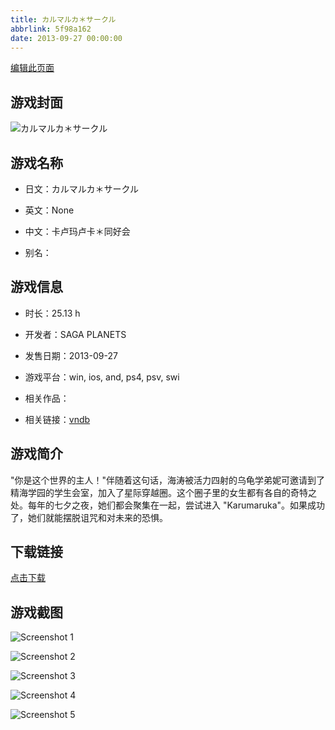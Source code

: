```yaml
---
title: カルマルカ＊サークル
abbrlink: 5f98a162
date: 2013-09-27 00:00:00
---
```

[编辑此页面](https://github.com/ACG-3/ADV3-source/blob/main/source/_posts/%E3%82%AB%E3%83%AB%E3%83%9E%E3%83%AB%E3%82%AB%EF%BC%8A%E3%82%B5%E3%83%BC%E3%82%AF%E3%83%AB.md)

## 游戏封面

![カルマルカ＊サークル](https://pan.timero.xyz/d/onedrive/img_lib_001/%E3%82%AB%E3%83%AB%E3%83%9E%E3%83%AB%E3%82%AB%EF%BC%8A%E3%82%B5%E3%83%BC%E3%82%AF%E3%83%AB_cover.avif)


## 游戏名称

- 日文：カルマルカ＊サークル
- 英文：None
- 中文：卡卢玛卢卡＊同好会

- 别名：


## 游戏信息

- 时长：25.13 h
- 开发者：SAGA PLANETS
- 发售日期：2013-09-27
- 游戏平台：win, ios, and, ps4, psv, swi
- 相关作品：

- 相关链接：[vndb](https://vndb.org/v12476)


## 游戏简介

"你是这个世界的主人！"伴随着这句话，海涛被活力四射的乌龟学弟妮可邀请到了精海学园的学生会室，加入了星际穿越圈。这个圈子里的女生都有各自的奇特之处。每年的七夕之夜，她们都会聚集在一起，尝试进入 "Karumaruka"。如果成功了，她们就能摆脱诅咒和对未来的恐惧。




## 下载链接

[点击下载](https://pan.timero.xyz/onedrive/adv_lib_001/%E3%82%AB%E3%83%AB%E3%83%9E%E3%83%AB%E3%82%AB%EF%BC%8A%E3%82%B5%E3%83%BC%E3%82%AF%E3%83%AB)


## 游戏截图


![Screenshot 1](https://pan.timero.xyz/d/onedrive/img_lib_001/%E3%82%AB%E3%83%AB%E3%83%9E%E3%83%AB%E3%82%AB%EF%BC%8A%E3%82%B5%E3%83%BC%E3%82%AF%E3%83%AB_Screenshot_1.avif)

![Screenshot 2](https://pan.timero.xyz/d/onedrive/img_lib_001/%E3%82%AB%E3%83%AB%E3%83%9E%E3%83%AB%E3%82%AB%EF%BC%8A%E3%82%B5%E3%83%BC%E3%82%AF%E3%83%AB_Screenshot_2.avif)

![Screenshot 3](https://pan.timero.xyz/d/onedrive/img_lib_001/%E3%82%AB%E3%83%AB%E3%83%9E%E3%83%AB%E3%82%AB%EF%BC%8A%E3%82%B5%E3%83%BC%E3%82%AF%E3%83%AB_Screenshot_3.avif)

![Screenshot 4](https://pan.timero.xyz/d/onedrive/img_lib_001/%E3%82%AB%E3%83%AB%E3%83%9E%E3%83%AB%E3%82%AB%EF%BC%8A%E3%82%B5%E3%83%BC%E3%82%AF%E3%83%AB_Screenshot_4.avif)

![Screenshot 5](https://pan.timero.xyz/d/onedrive/img_lib_001/%E3%82%AB%E3%83%AB%E3%83%9E%E3%83%AB%E3%82%AB%EF%BC%8A%E3%82%B5%E3%83%BC%E3%82%AF%E3%83%AB_Screenshot_5.avif)

